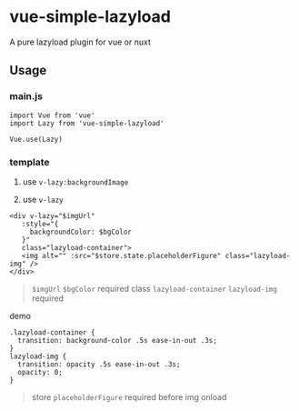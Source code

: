 # vue-simple-lazyload

A pure lazyload plugin for vue or nuxt

## Usage
### main.js
```
import Vue from 'vue'
import Lazy from 'vue-simple-lazyload'

Vue.use(Lazy)
```
### template
1. use `v-lazy:backgroundImage`

2. use `v-lazy`
 ```
<div v-lazy="$imgUrl"
    :style="{
      backgroundColor: $bgColor
    }"
    class="lazyload-container">
    <img alt="" :src="$store.state.placeholderFigure" class="lazyload-img" />
</div>
```
> `$imgUrl` `$bgColor` required
> class `lazyload-container` `lazyload-img` required

demo
```
.lazyload-container {
  transition: background-color .5s ease-in-out .3s;
}
lazyload-img {
  transition: opacity .5s ease-in-out .3s;
  opacity: 0;
}
```
> store `placeholderFigure` required before img onload
